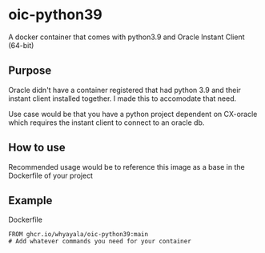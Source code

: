 # oic-python39
A docker container that comes with python3.9 and Oracle Instant Client (64-bit)

## Purpose
Oracle didn't have a container registered that had python 3.9 and their instant client installed together. I made this to accomodate that need.

Use case would be that you have a python project dependent on CX-oracle which requires the instant client to connect to an oracle db.

## How to use
Recommended usage would be to reference this image as a base in the Dockerfile of your project

## Example

Dockerfile
```
FROM ghcr.io/whyayala/oic-python39:main
# Add whatever commands you need for your container
```
